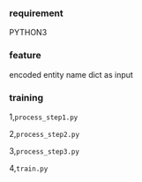 ### requirement

PYTHON3

### feature

encoded entity name dict as input
 
### training

1,`process_step1.py`

2,`process_step2.py`

3,`process_step3.py`

4,`train.py`
